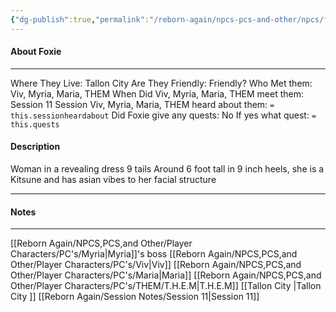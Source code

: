 ```yaml
---
{"dg-publish":true,"permalink":"/reborn-again/npcs-pcs-and-other/npcs/friendly/foxie/"}
---
```



#### About Foxie
---
Where They Live: Tallon City 
Are They Friendly: Friendly?
Who Met them: Viv, Myria, Maria, THEM
When Did Viv, Myria, Maria, THEM meet them: Session 11
Session Viv, Myria, Maria, THEM heard about them: `= this.sessionheardabout`
Did Foxie give any quests: No
	If yes what quest: `= this.quests`


#### Description
Woman in a revealing dress
9 tails
Around 6 foot tall in 9 inch heels, she is a Kitsune and has asian vibes to her facial structure


---

#### Notes
---
[[Reborn Again/NPCS,PCS,and Other/Player Characters/PC's/Myria\|Myria]]'s boss 
[[Reborn Again/NPCS,PCS,and Other/Player Characters/PC's/Viv\|Viv]]
[[Reborn Again/NPCS,PCS,and Other/Player Characters/PC's/Maria\|Maria]]
[[Reborn Again/NPCS,PCS,and Other/Player Characters/PC's/THEM/T.H.E.M\|T.H.E.M]]
[[Tallon City \|Tallon City ]]
[[Reborn Again/Session Notes/Session 11\|Session 11]]

